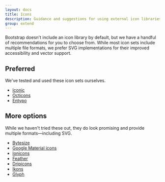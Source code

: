 ```yaml
---
layout: docs
title: Icons
description: Guidance and suggestions for using external icon libraries with Bootstrap.
group: extend
---
```


Bootstrap doesn't include an icon library by default, but we have a handful of recommendations for you to choose from. While most icon sets include multiple file formats, we prefer SVG implementations for their improved accessibility and vector support.

## Preferred
We've tested and used these icon sets ourselves.

- [Iconic](https://useiconic.com/open/)
- [Octicons](https://octicons.github.com/)
- [Entypo](http://www.entypo.com/)

## More options
While we haven't tried these out, they do look promising and provide multiple formats—including SVG.

- [Bytesize](https://github.com/danklammer/bytesize-icons)
- [Google Material icons](https://material.io/icons/)
- [Ionicons](http://ionicons.com/)
- [Feather](http://colebemis.com/feather/)
- [Dripicons](http://demo.amitjakhu.com/dripicons/)
- [Ikons](http://ikons.piotrkwiatkowski.co.uk/)
- [Glyph](http://glyph.smarticons.co/)
